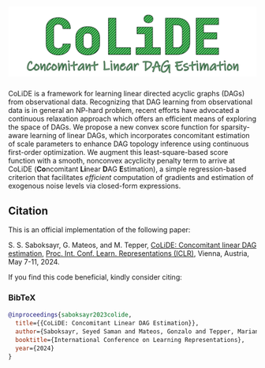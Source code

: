 # ![colide](https://github.com/SAMiatto/colide/blob/main/logo/logo.png)

CoLiDE is a framework for learning linear directed acyclic graphs (DAGs) from observational data. Recognizing that DAG learning from observational data is in general an NP-hard problem, recent efforts have advocated a continuous relaxation approach which offers an efficient means of exploring the space of DAGs. We propose a new convex score function for sparsity-aware learning of linear DAGs, which incorporates concomitant estimation of scale parameters to enhance DAG topology inference using continuous first-order optimization. We augment this least-square-based score function with a smooth, nonconvex acyclicity penalty term to arrive at CoLiDE (**Co**ncomitant **Li**near **D**AG **E**stimation), a simple regression-based criterion that facilitates *efficient* computation of gradients and estimation of exogenous noise levels via closed-form expressions.


## Citation

This is an official implementation of the following paper:

S. S. Saboksayr, G. Mateos, and M. Tepper, [CoLiDE: Concomitant linear DAG estimation,][colide] [Proc. Int. Conf. Learn. Representations (ICLR)](https://iclr.cc/Conferences/2024), Vienna, Austria, May 7-11, 2024.

[colide]: https://arxiv.org/abs/2310.02895

If you find this code beneficial, kindly consider citing:

### BibTeX

```bibtex
@inproceedings{saboksayr2023colide,
  title={{CoLiDE: Concomitant Linear DAG Estimation}},
  author={Saboksayr, Seyed Saman and Mateos, Gonzalo and Tepper, Mariano},
  booktitle={International Conference on Learning Representations},
  year={2024}
}
```
